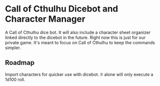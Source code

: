 # Call of Cthulhu Dicebot and Character Manager
A Call of Cthulhu dice bot.  It will also include a character sheet organizer linked directly to the dicebot in the future. Right now this is just for our private game.  It's meant to focus on Call of Cthulhu to keep the commands simpler.

## Roadmap

Import characters for quicker use with dicebot. 
*!r* alone will only execute a 1d100 roll.
